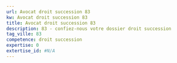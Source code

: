```yaml
---
url: Avocat droit succession 83
kw: Avocat droit succession 83
title: Avocat droit succession 83
description: 83 - confiez-nous votre dossier droit succession
tag_ville: 83
competence: droit succession
expertise: 0
extertise_id: #N/A
---
```

